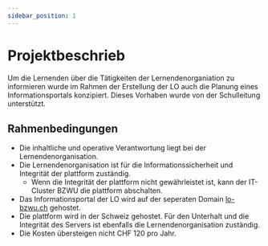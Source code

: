 ```yaml
---
sidebar_position: 1
---
```


# Projektbeschrieb

Um die Lernenden über die Tätigkeiten der Lernendenorganiation zu informieren wurde im Rahmen der Erstellung der LO auch die Planung eines Informationsportals konzipiert. Dieses Vorhaben wurde von der Schulleitung unterstützt.

## Rahmenbedingungen

- Die inhaltliche und operative Verantwortung liegt bei der Lernendenorganisation.
- Die Lernendenorganisation ist für die Informationssicherheit und Integrität der plattform zuständig.
  - Wenn die Integrität der plattform nicht gewährleistet ist, kann der IT-Cluster BZWU die plattform abschalten.
- Das Informationsportal der LO wird auf der seperaten Domain [lo-bzwu.ch](https://lo-bzwu.ch) gehostet.
- Die plattform wird in der Schweiz gehostet. Für den Unterhalt und die Integrität des Servers ist ebenfalls die Lernendenorganisation zuständig.
- Die Kosten übersteigen nicht CHF 120 pro Jahr.